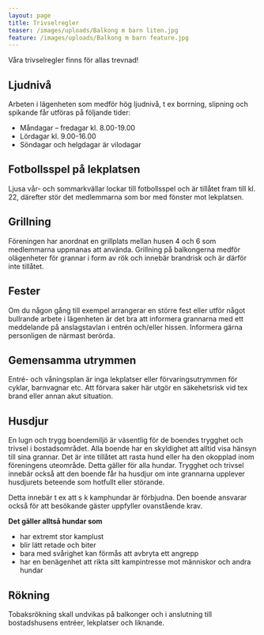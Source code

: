 ```yaml
---
layout: page
title: Trivselregler
teaser: /images/uploads/Balkong m barn liten.jpg
feature: /images/uploads/Balkong m barn feature.jpg
---
```

Våra trivselregler finns för allas trevnad!

## Ljudnivå

Arbeten i lägenheten som medför hög ljudnivå, t ex borrning, slipning och spikande får utföras på följande tider:

* Måndagar – fredagar kl. 8.00-19.00
* Lördagar kl. 9.00-16.00
* Söndagar och helgdagar är vilodagar

## Fotbollsspel på lekplatsen

Ljusa vår- och sommarkvällar lockar till fotbollsspel och är tillåtet fram till kl. 22, därefter stör det medlemmarna som bor med fönster mot lekplatsen.

## Grillning

Föreningen har anordnat en grillplats mellan husen 4 och 6 som medlemmarna uppmanas att använda. Grillning på balkongerna medför olägenheter för grannar i form av rök och innebär brandrisk och är därför inte tillåtet.

## Fester

Om du någon gång till exempel arrangerar en större fest eller utför något bullrande arbete i lägenheten är det bra att informera grannarna med ett meddelande på anslagstavlan i entrén och/eller hissen. Informera gärna personligen de närmast berörda.

## Gemensamma utrymmen

Entré- och våningsplan är inga lekplatser eller förvaringsutrymmen för cyklar, barnvagnar etc. Att förvara saker här utgör en säkehetsrisk vid tex brand eller annan akut situation.

## Husdjur

En lugn och trygg boendemiljö är väsentlig för de boendes trygghet och trivsel i bostadsområdet. Alla boende har en skyldighet att alltid visa hänsyn till sina grannar. Det är inte tillåtet att rasta hund eller ha den okopplad inom föreningens uteområde. Detta gäller för alla hundar. Trygghet och trivsel innebär också att den boende får ha husdjur om inte grannarna upplever husdjurets beteende som hotfullt eller störande.

Detta innebär t ex att s k kamphundar är förbjudna. Den boende ansvarar också för att besökande gäster uppfyller ovanstående krav.

**Det gäller alltså hundar som**

* har extremt stor kamplust
* blir lätt retade och biter
* bara med svårighet kan förmås att avbryta ett angrepp
* har en benägenhet att rikta sitt kampintresse mot människor och andra hundar

## Rökning

Tobaksrökning skall undvikas på balkonger och i anslutning till bostadshusens entréer, lekplatser och liknande.
